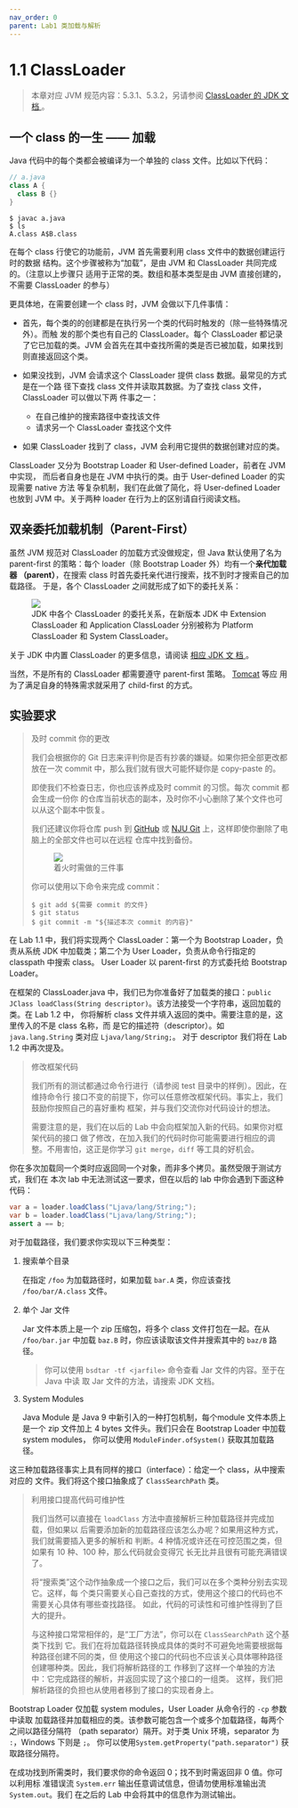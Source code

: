 ```yaml
---
nav_order: 0
parent: Lab1 类加载与解析
---
```


# 1.1 ClassLoader

> 本章对应 JVM 规范内容：5.3.1、5.3.2，另请参阅 [ClassLoader 的 JDK 文
> 档
> ](https://docs.oracle.com/en/java/javase/17/docs/api/java.base/java/lang/ClassLoader.html)
> 。

## 一个 class 的一生 —— 加载

Java 代码中的每个类都会被编译为一个单独的 class 文件。比如以下代码：

```java
// a.java
class A {
  class B {}
}
```

```
$ javac a.java
$ ls
A.class A$B.class
```

在每个 class 行使它的功能前，JVM 首先需要利用 class 文件中的数据创建运行时的数据
结构。这个步骤被称为“加载”，是由 JVM 和 ClassLoader 共同完成的。（注意以上步骤只
适用于正常的类。数组和基本类型是由 JVM 直接创建的，不需要 ClassLoader 的参与）

更具体地，在需要创建一个 class 时，JVM 会做以下几件事情：

- 首先，每个类的的创建都是在执行另一个类的代码时触发的（除一些特殊情况外）。而触
  发的那个类也有自己的 ClassLoader。每个 ClassLoader 都记录了它已加载的类。JVM
  会首先在其中查找所需的类是否已被加载，如果找到则直接返回这个类。

- 如果没找到，JVM 会请求这个 ClassLoader 提供 class 数据。最常见的方式是在一个路
  径下查找 class 文件并读取其数据。为了查找 class 文件，ClassLoader 可以做以下两
  件事之一：

  - 在自己维护的搜索路径中查找该文件
  - 请求另一个 ClassLoader 查找这个文件

- 如果 ClassLoader 找到了 class，JVM 会利用它提供的数据创建对应的类。

ClassLoader 又分为 Bootstrap Loader 和 User-defined Loader，前者在 JVM 中实现，
而后者自身也是在 JVM 中执行的类。由于 User-defined Loader 的实现需要 native 方法
等复杂机制，我们在此做了简化，将 User-defined Loader 也放到 JVM 中。关于两种
loader 在行为上的区别请自行阅读文档。

## 双亲委托加载机制（Parent-First）

虽然 JVM 规范对 ClassLoader 的加载方式没做规定，但 Java 默认使用了名为
parent-first 的策略：每个 loader（除 Bootstrap Loader 外）均有一个**亲代加载器
（parent）**，在搜索 class 时首先委托亲代进行搜索，找不到时才搜索自己的加载路径。
于是，各个 ClassLoader 之间就形成了如下的委托关系：

<figure>
  <img src="{{ site.baseurl }}{% link assets/loader-hierarchy.png %}" />
  <figcaption>JDK 中各个 ClassLoader 的委托关系，在新版本 JDK 中 Extension
  ClassLoader 和 Application ClassLoader 分别被称为 Platform ClassLoader 和
  System ClassLoader。</figcaption>
</figure>

关于 JDK 中内置 ClassLoader 的更多信息，请阅读 [相应 JDK 文
档
](https://docs.oracle.com/en/java/javase/17/docs/api/java.base/java/lang/ClassLoader.html#builtinLoaders)
。

当然，不是所有的 ClassLoader 都需要遵守 parent-first 策略。
[Tomcat](https://tomcat.apache.org/tomcat-10.0-doc/class-loader-howto.html) 等应
用为了满足自身的特殊需求就采用了 child-first 的方式。

## 实验要求

> 及时 commit 你的更改
>
> 我们会根据你的 Git 日志来评判你是否有抄袭的嫌疑。如果你把全部更改都放在一次
> commit 中，那么我们就有很大可能怀疑你是 copy-paste 的。
>
> 即使我们不检查日志，你也应该养成及时 commit 的习惯。每次 commit 都会生成一份你
> 的仓库当前状态的副本，及时你不小心删除了某个文件也可以从这个副本中恢复。
>
> 我们还建议你将仓库 push 到 [GitHub](https://github.com) 或 [NJU
> Git](https://git.nju.edu.cn) 上，这样即使你删除了电脑上的全部文件也可以在远程
> 仓库中找到备份。
>
> <figure>
>   <img src="{{ site.baseurl }}{% link assets/git-commit-in-case-of-fire.webp %}" />
>   <figcaption>着火时需做的三件事</figcaption>
> </figure>
>
> 你可以使用以下命令来完成 commit：
>
> ```
> $ git add ${需要 commit 的文件}
> $ git status
> $ git commit -m "${描述本次 commit 的内容}"
> ```

在 Lab 1.1 中，我们将实现两个 ClassLoader：第一个为 Bootstrap Loader，负责从系统
JDK 中加载类；第二个为 User Loader，负责从命令行指定的 classpath 中搜索 class。
User Loader 以 parent-first 的方式委托给 Bootstrap Loader。

在框架的 ClassLoader.java 中，我们已为你准备好了加载类的接口：`public JClass
loadClass(String descriptor)`。该方法接受一个字符串，返回加载的类。在 Lab 1.2 中，
你将解析 class 文件并填入返回的类中。需要注意的是，这里传入的不是 class 名称，而
是它的描述符（descriptor）。如 `java.lang.String` 类对应 `Ljava/lang/String;`。
对于 descriptor 我们将在 Lab 1.2 中再次提及。

> 修改框架代码
>
> 我们所有的测试都通过命令行进行（请参阅 test 目录中的样例）。因此，在维持命令行
> 接口不变的前提下，你可以任意修改框架代码。事实上，我们鼓励你按照自己的喜好重构
> 框架，并与我们交流你对代码设计的想法。
>
> 需要注意的是，我们在以后的 Lab 中会向框架加入新的代码。如果你对框架代码的接口
> 做了修改，在加入我们的代码时你可能需要进行相应的调整。不用害怕，这正是你学习
> `git merge`，`diff` 等工具的好机会。

你在多次加载同一个类时应返回同一个对象，而非多个拷贝。虽然受限于测试方式，我们在
本次 lab 中无法测试这一要求，但在以后的 lab 中你会遇到下面这种代码：

```java
var a = loader.loadClass("Ljava/lang/String;");
var b = loader.loadClass("Ljava/lang/String;");
assert a == b;
```

对于加载路径，我们要求你实现以下三种类型：

1. 搜索单个目录

   在指定 `/foo` 为加载路径时，如果加载 `bar.A` 类，你应该查找
   `/foo/bar/A.class` 文件。

2. 单个 Jar 文件

   Jar 文件本质上是一个 zip 压缩包，将多个 class 文件打包在一起。在从
   `/foo/bar.jar` 中加载 `baz.B` 时，你应该读取该文件并搜索其中的 `baz/B` 路径。

   > 你可以使用 `bsdtar -tf <jarfile>` 命令查看 Jar 文件的内容。至于在 Java 中读
   > 取 Jar 文件的方法，请搜索 JDK 文档。

3. System Modules

   Java Module 是 Java 9 中新引入的一种打包机制，每个module 文件本质上是一个 zip
   文件加上 4 bytes 文件头。我们只会在 Bootstrap Loader 中加载 system modules，
   你可以使用 `ModuleFinder.ofSystem()` 获取其加载路径。

这三种加载路径事实上具有同样的接口（interface）：给定一个 class，从中搜索对应的
文件。我们将这个接口抽象成了 `ClassSearchPath` 类。

> 利用接口提高代码可维护性
>
> 我们当然可以直接在 `loadClass` 方法中直接解析三种加载路径并完成加载，但如果以
> 后需要添加新的加载路径应该怎么办呢？如果用这种方式，我们就需要插入更多的解析和
> 判断。4 种情况或许还在可控范围之类，但如果有 10 种、100 种，那么代码就会变得冗
> 长无比并且很有可能充满错误了。
>
> 将“搜索类”这个动作抽象成一个接口之后，我们可以在多个类种分别去实现它。这样，每
> 个类只需要关心自己查找的方式，使用这个接口的代码也不需要关心具体有哪些查找路径。
> 如此，代码的可读性和可维护性得到了巨大的提升。
>
> 与这种接口常常相伴的，是“工厂方法”，你可以在 `ClassSearchPath` 这个基类下找到
> 它。我们在将加载路径转换成具体的类时不可避免地需要根据每种路径创建不同的类，但
> 使用这个接口的代码也不应该关心具体哪种路径创建哪种类。因此，我们将解析路径的工
> 作移到了这样一个单独的方法中：它完成路径的解析，并返回实现了这个接口的一组类。
> 这样，我们把解析路径的负担也从使用者移到了接口的实现者身上。

Bootstrap Loader 仅加载 system modules，User Loader 从命令行的 `-cp` 参数中读取
加载路径并加载相应的类。该参数可能包含一个或多个加载路径，每两个之间以路径分隔符
（path separator）隔开。对于类 Unix 环境，separator 为 `:`，Windows 下则是 `;`。
你可以使用`System.getProperty("path.separator")` 获取路径分隔符。

在成功找到所需类时，我们要求你的命令返回 0；找不到时需返回非 0 值。你可以利用标
准错误流 `System.err` 输出任意调试信息，但请勿使用标准输出流 `System.out`。我们
在之后的 Lab 中会将其中的信息作为测试输出。
